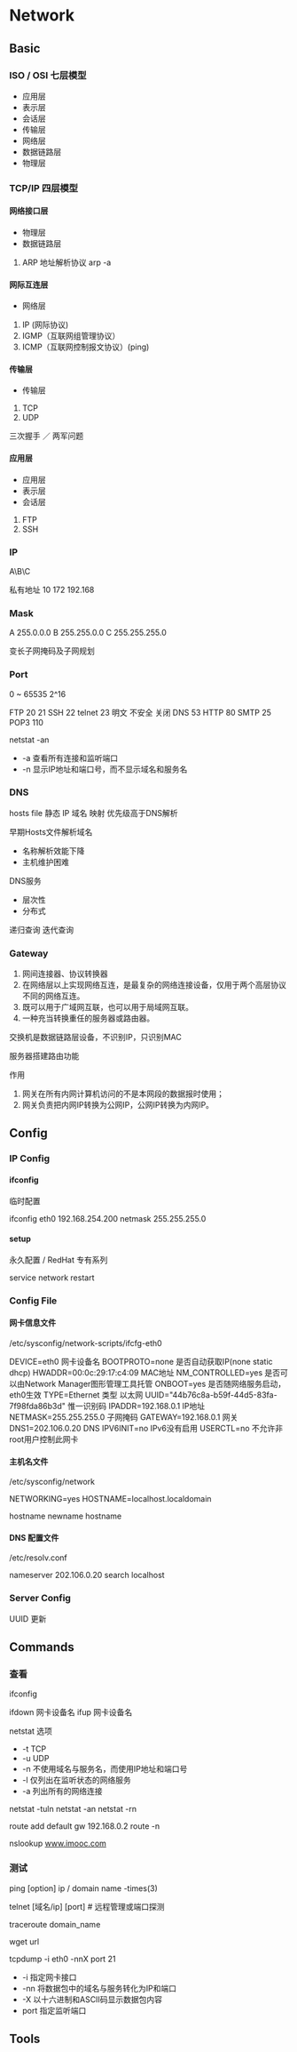 # Network

## Basic

### ISO / OSI 七层模型

- 应用层
- 表示层
- 会话层
- 传输层
- 网络层
- 数据链路层
- 物理层

### TCP/IP 四层模型

#### 网络接口层

- 物理层
- 数据链路层

1. ARP 地址解析协议
arp -a

#### 网际互连层

- 网络层

1. IP (网际协议)
2. IGMP（互联网组管理协议）
3. ICMP（互联网控制报文协议）(ping)

#### 传输层

- 传输层

1. TCP
2. UDP

三次握手 ／ 两军问题

#### 应用层

- 应用层
- 表示层
- 会话层

1. FTP
2. SSH

### IP

A\B\C

私有地址
10
172
192.168

### Mask

A 255.0.0.0
B 255.255.0.0
C 255.255.255.0

变长子网掩码及子网规划

### Port

0 ~ 65535 2^16

FTP 20 21
SSH 22
telnet 23 明文 不安全 关闭
DNS 53
HTTP 80
SMTP 25
POP3 110

netstat -an

- -a 查看所有连接和监听端口
- -n 显示IP地址和端口号，而不显示域名和服务名

### DNS

hosts file 静态 IP 域名 映射 优先级高于DNS解析

早期Hosts文件解析域名
- 名称解析效能下降
- 主机维护困难

DNS服务
- 层次性
- 分布式

递归查询
迭代查询

### Gateway

1. 网间连接器、协议转换器
2. 在网络层以上实现网络互连，是最复杂的网络连接设备，仅用于两个高层协议不同的网络互连。
3. 既可以用于广域网互联，也可以用于局域网互联。
4. 一种充当转换重任的服务器或路由器。

交换机是数据链路层设备，不识别IP，只识别MAC

服务器搭建路由功能

作用
1. 网关在所有内网计算机访问的不是本网段的数据报时使用；
2. 网关负责把内网IP转换为公网IP，公网IP转换为内网IP。

## Config

### IP Config

#### ifconfig

临时配置

ifconfig eth0 192.168.254.200 netmask 255.255.255.0

#### setup

永久配置 / RedHat 专有系列

service network restart

### Config File

#### 网卡信息文件

/etc/sysconfig/network-scripts/ifcfg-eth0

DEVICE=eth0                                       网卡设备名
BOOTPROTO=none                                    是否自动获取IP(none static dhcp)
HWADDR=00:0c:29:17:c4:09                          MAC地址
NM\_CONTROLLED=yes                                是否可以由Network Manager图形管理工具托管
ONBOOT=yes                                        是否随网络服务启动，eth0生效
TYPE=Ethernet                                     类型 以太网
UUID="44b76c8a-b59f-44d5-83fa-7f98fda86b3d"       惟一识别码
IPADDR=192.168.0.1                                IP地址
NETMASK=255.255.255.0                             子网掩码
GATEWAY=192.168.0.1                               网关
DNS1=202.106.0.20                                 DNS
IPV6INIT=no                                       IPv6没有启用
USERCTL=no                                        不允许非root用户控制此网卡

#### 主机名文件

/etc/sysconfig/network

NETWORKING=yes
HOSTNAME=localhost.localdomain

hostname newname
hostname

#### DNS 配置文件

/etc/resolv.conf

nameserver 202.106.0.20
search localhost

### Server Config

UUID 更新

## Commands

### 查看

ifconfig

ifdown 网卡设备名
ifup 网卡设备名

netstat 选项
- -t    TCP
- -u    UDP
- -n    不使用域名与服务名，而使用IP地址和端口号
- -l    仅列出在监听状态的网络服务
- -a    列出所有的网络连接

netstat -tuln
netstat -an
netstat -rn

route add default gw 192.168.0.2
route -n

nslookup www.imooc.com

### 测试

ping [option] ip / domain name -times(3)

telnet [域名/ip] [port] # 远程管理或端口探测

traceroute domain\_name

wget url

tcpdump -i eth0 -nnX port 21
- -i    指定网卡接口
- -nn   将数据包中的域名与服务转化为IP和端口
- -X    以十六进制和ASCII码显示数据包内容
- port  指定监听端口

## Tools
